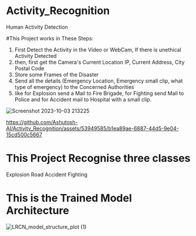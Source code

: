 # Activity_Recognition
Human Activity Detection

#This Project works in These Steps:
1. First Detect the Activity in the Video or WebCam, If there is unethical Activity Detected
2. then, first get the Camera's Current Location IP, Current Address, City Postal Code
3. Store some Frames of the Disaster
4. Send all the details (Emergency Location, Emergency small clip, what type of emergency) to the Concerned Authorities
5. like for Explosion send a Mail to Fire Brigade, for Fighting send Mail to Police and for Accident mail to Hospital with a small clip.

![Screenshot 2023-10-03 213225](https://github.com/Ashutosh-AI/Activity_Recognition/assets/53949585/a4d47328-72b4-4439-9e84-8fbe46a19a39)

https://github.com/Ashutosh-AI/Activity_Recognition/assets/53949585/b1ea89ae-6887-44d5-9e04-15cd500c5667



# This Project Recognise three classes 
Explosion
Road Accident
Fighting

# This is the Trained Model Architecture
![LRCN_model_structure_plot (1)](https://github.com/Ashutosh-AI/Activity_Recognition/assets/53949585/1bb7e338-c387-4f33-9564-b6adbaf3150e)

